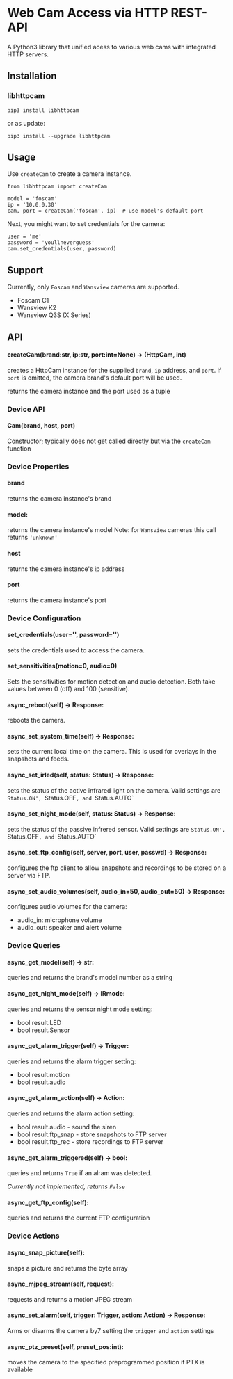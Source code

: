 # Web Cam Access via HTTP REST-API

A Python3 library that unified acess to various web cams with integrated HTTP servers.

## Installation
### libhttpcam
    pip3 install libhttpcam
or as update:

    pip3 install --upgrade libhttpcam 

## Usage
Use `createCam` to create a camera instance.

    from libhttpcam import createCam

    model = 'foscam'
    ip = '10.0.0.30'
    cam, port = createCam('foscam', ip)  # use model's default port

Next, you might want to set credentials for the camera:

    user = 'me'
    password = 'youllneverguess'
    cam.set_credentials(user, password)

## Support
Currently, only `Foscam` and `Wansview` cameras are supported.
- Foscam C1
- Wansview K2
- Wansview Q3S (X Series)

## API
#### createCam(brand:str, ip:str, port:int=None) -> (HttpCam, int)
creates a HttpCam instance for the supplied `brand`, `ip` address, and `port`.
If `port` is omitted, the camera brand's default port will be used.

returns the camera instance and the port used as a tuple

### Device API
#### Cam(brand, host, port)
Constructor; typically does not get called directly but via the `createCam` function


### Device Properties
#### brand
returns the camera instance's brand

#### model:
returns the camera instance's model
Note: for `Wansview` cameras this call returns `'unknown'`

#### host
returns the camera instance's ip address

#### port
returns the camera instance's port


### Device Configuration
#### set_credentials(user='', password='')
sets the credentials used to access the camera. 

#### set_sensitivities(motion=0, audio=0)
Sets the sensitivities for motion detection and audio detection. Both take values between 0 (off) and 100 (sensitive).

#### async_reboot(self) -> Response:
reboots the camera. 

#### async_set_system_time(self) -> Response:
sets the current local time on the camera. This is used for overlays in the snapshots and feeds.

#### async_set_irled(self, status: Status) -> Response:
sets the status of the active infrared light on the camera. Valid settings are `Status.ON', `Status.OFF`, and `Status.AUTO`

#### async_set_night_mode(self, status: Status) -> Response:
sets the status of the passive infrered sensor. Valid settings are `Status.ON', `Status.OFF`, and `Status.AUTO`

#### async_set_ftp_config(self, server, port, user, passwd) -> Response:
configures the ftp client to allow snapshots and recordings to be stored on a server via FTP.

#### async_set_audio_volumes(self, audio_in=50, audio_out=50) -> Response:
configures audio volumes for the camera:
- audio_in: microphone volume
- audio_out: speaker and alert volume

### Device Queries
#### async_get_model(self) -> str:
queries and returns the brand's model number as a string

#### async_get_night_mode(self) -> IRmode:
queries and returns the sensor night mode setting:
- bool result.LED
- bool result.Sensor

#### async_get_alarm_trigger(self) -> Trigger:
queries and returns the alarm trigger setting:
- bool result.motion
- bool result.audio

#### async_get_alarm_action(self) -> Action:
queries and returns the alarm action setting:
- bool result.audio    - sound the siren
- bool result.ftp_snap - store snapshots to FTP server
- bool result.ftp_rec  - store recordings to FTP server

#### async_get_alarm_triggered(self) -> bool:
queries and returns `True` if an alram was detected.

*Currently not implemented, returns `False`*

#### async_get_ftp_config(self):
queries and returns the current FTP configuration


### Device Actions
#### async_snap_picture(self):
snaps a picture and returns the byte array

#### async_mjpeg_stream(self, request):
requests and returns a motion JPEG stream

#### async_set_alarm(self, trigger: Trigger, action: Action) -> Response:
Arms or disarms the camera by7 setting the `trigger` and `action` settings 

#### async_ptz_preset(self, preset_pos:int):
moves the camera to the specified preprogrammed position if PTX is available
